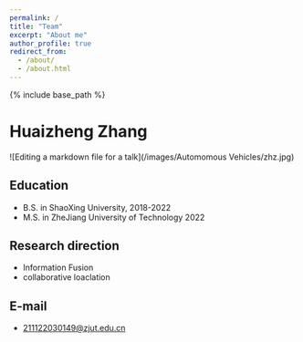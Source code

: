 ```yaml
---
permalink: /
title: "Team"
excerpt: "About me"
author_profile: true
redirect_from: 
  - /about/
  - /about.html
---
```

{% include base_path %}


Huaizheng Zhang
======
![Editing a markdown file for a talk](/images/Automomous Vehicles/zhz.jpg)

Education
------
* B.S. in ShaoXing University, 2018-2022
* M.S. in ZheJiang University of Technology 2022

Research direction
------
* Information Fusion
* collaborative loaclation

E-mail
------
* 211122030149@zjut.edu.cn
  
